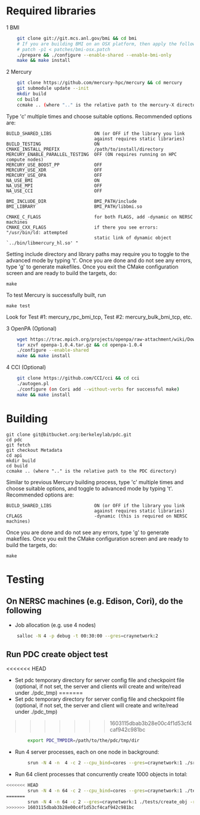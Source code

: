 
Required libraries
======
1 BMI 
```sh
    git clone git://git.mcs.anl.gov/bmi && cd bmi
    # If you are building BMI on an OSX platform, then apply the following patch:
    # patch -p1 < patches/bmi-osx.patch
    ./prepare && ./configure --enable-shared --enable-bmi-only
    make && make install
```

2 Mercury 
```sh
    git clone https://github.com/mercury-hpc/mercury && cd mercury
    git submodule update --init
    mkdir build
    cd build
    ccmake .. (where ".." is the relative path to the mercury-X directory)
```

Type 'c' multiple times and choose suitable options. Recommended options are:

    BUILD_SHARED_LIBS                ON (or OFF if the library you link
                                     against requires static libraries)
    BUILD_TESTING                    ON
    CMAKE_INSTALL_PREFIX             /path/to/install/directory
    MERCURY_ENABLE_PARALLEL_TESTING  OFF (ON requires running on HPC compute nodes)
    MERCURY_USE_BOOST_PP             OFF
    MERCURY_USE_XDR                  OFF
    MERCURY_USE_OPA                  OFF
    NA_USE_BMI                       ON
    NA_USE_MPI                       OFF
    NA_USE_CCI                       OFF
    
    BMI_INCLUDE_DIR                  BMI_PATH/include
    BMI_LIBRARY                      BMI_PATH/libbmi.so  

    CMAKE_C_FLAGS                    for both FLAGS, add -dynamic on NERSC machines 
    CMAKE_CXX_FLAGS                  if there you see errors: "/usr/bin/ld: attempted 
                                     static link of dynamic object `../bin/libmercury_hl.so' "


Setting include directory and library paths may require you to toggle to
the advanced mode by typing 't'. Once you are done and do not see any
errors, type 'g' to generate makefiles. Once you exit the CMake
configuration screen and are ready to build the targets, do:

    make
    
To test Mercury is successfully built, run

    make test

Look for Test  #1: mercury_rpc_bmi_tcp, Test  #2: mercury_bulk_bmi_tcp, etc.


3 OpenPA (Optional)
```sh
    wget https://trac.mpich.org/projects/openpa/raw-attachment/wiki/Downloads/openpa-1.0.4.tar.gz
    tar xzvf openpa-1.0.4.tar.gz && cd openpa-1.0.4 
    ./configure --enable-shared
    make && make install

```

4 CCI (Optional)
```sh
    git clone https://github.com/CCI/cci && cd cci
    ./autogen.pl
    ./configure (on Cori add --without-verbs for successful make)
    make && make install
```


Building
====
    git clone git@bitbucket.org:berkeleylab/pdc.git
    cd pdc
    git fetch
    git checkout Metadata
    cd api
    mkdir build
    cd build
    ccmake .. (where ".." is the relative path to the PDC directory)

Similar to previous Mercury building process, type 'c' multiple times and choose 
suitable options, and toggle to advanced mode by typing 't'. Recommended options are:

    BUILD_SHARED_LIBS                ON (or OFF if the library you link
                                     against requires static libraries)
    CFLAGS                           -dynamic (this is required on NERSC machines)


Once you are done and do not see any errors, type 'g' to generate makefiles. 
Once you exit the CMake configuration screen and are ready to build the targets, do:

    make



Testing
====
On NERSC machines (e.g. Edison, Cori), do the following
----
* Job allocation (e.g. use 4 nodes)
```sh
    salloc -N 4 -p debug -t 00:30:00 --gres=craynetwork:2
```
Run PDC create object test
----
<<<<<<< HEAD
* Set pdc temporary directory for server config file and checkpoint file (optional, if not set, the server and clients will create and write/read under ./pdc_tmp)
=======
* Set pdc temporary directory for server config file and checkpoint file (optional, if not set, the server and client will create and write/read under ./pdc_tmp)
>>>>>>> 1603115dbab3b28e00c4f1d53cf4caf942c981bc
```sh
        export PDC_TMPDIR=/path/to/the/pdc/tmp/dir
```

* Run 4 server processes, each on one node in background:
```sh
        srun -N 4 -n  4 -c 2 --cpu_bind=cores --gres=craynetwork:1 ./src/server/pdc_server.exe &
```

* Run 64 client processes that concurrently create 1000 objects in total:
```sh
<<<<<<< HEAD
        srun -N 4 -n 64 -c 2 --cpu_bind=cores --gres=craynetwork:1 ./tests/create_obj -r 1000
=======
        srun -N 4 -n 64 -c 2 --gres=craynetwork:1 ./tests/create_obj -r 1000
>>>>>>> 1603115dbab3b28e00c4f1d53cf4caf942c981bc
```
